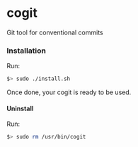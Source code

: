 # cogit
Git tool for conventional commits

### Installation
Run:
```bash
$> sudo ./install.sh
```
Once done, your cogit is ready to be used.

#### Uninstall
Run:
```bash
$> sudo rm /usr/bin/cogit
```
